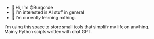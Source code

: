 - 👋 Hi, I’m @Burgonde
- 👀 I’m interested in AI stuff in general
- 🌱 I’m currently learning nothing.

I'm using this space to store small tools that simplify my life on anything. Mainly Python scipts written with chat GPT.
